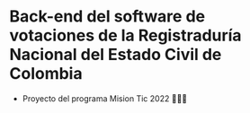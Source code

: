# Back-end del software de votaciones de la Registraduría Nacional del Estado Civil de Colombia
- Proyecto del programa Mision Tic 2022 👨🏻‍💻
